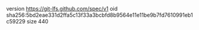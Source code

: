 version https://git-lfs.github.com/spec/v1
oid sha256:5bd2eae331d2ffa5c13f33a3bcbfd8b9564e11e11be9b7fd7610991eb1c59229
size 440
